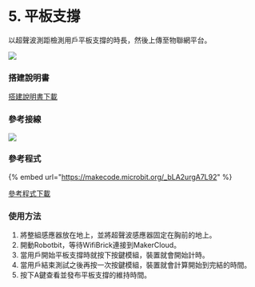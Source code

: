 # 5. 平板支撐

以超聲波測距檢測用戶平板支撐的時長，然後上傳至物聯網平台。

![](https://kittenbothk.readthedocs.io/en/latest/\_images/plank.png)

### 搭建說明書

[搭建說明書下載](https://github.com/kittenbothk/kittenbothk/raw/master/Kits/fitness/images/plank.pdf)

### 參考接線

![](https://kittenbothk.readthedocs.io/en/latest/\_images/plank\_wire.png)

### 參考程式

{% embed url="https://makecode.microbit.org/_bLA2urgA7L92" %}

[參考程式下載](https://makecode.microbit.org/\_bLA2urgA7L92)

### 使用方法

1. 將整組感應器放在地上，並將超聲波感應器固定在胸前的地上。
2. 開動Robotbit，等待WifiBrick連接到MakerCloud。
3. 當用戶開始平板支撐時就按下按鍵模組，裝置就會開始計時。
4. 當用戶結束測試之後再按一次按鍵模組，裝置就會計算開始到完結的時間。
5. 按下A鍵查看並發布平板支撐的維持時間。
